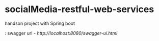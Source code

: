 # socialMedia-restful-web-services
handson project with Spring boot

: swagger url - <i>http://localhost:8080/swagger-ui.html
